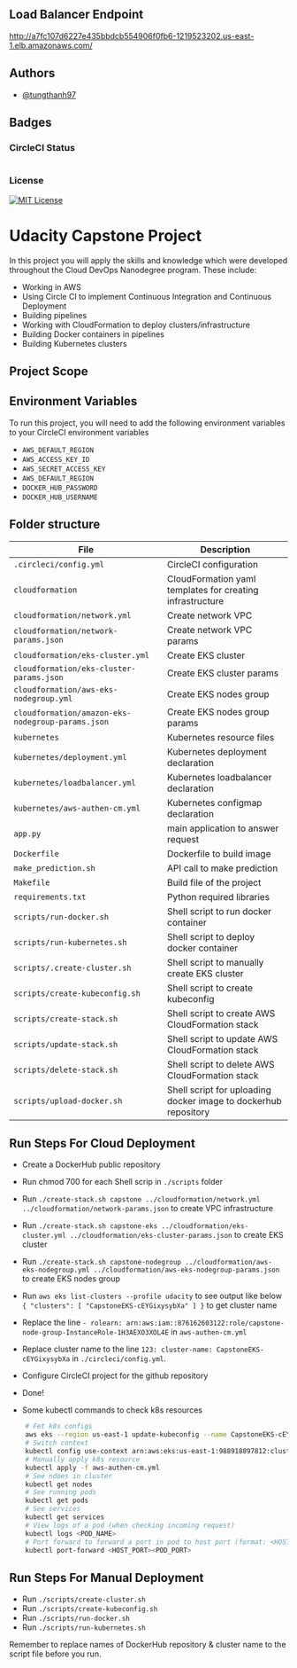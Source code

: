 ## Load Balancer Endpoint

http://a7fc107d6227e435bbdcb554906f0fb6-1219523202.us-east-1.elb.amazonaws.com/

## Authors

- [@tungthanh97](https://www.github.com/tungthanh97)

## Badges

### CircleCI Status

[![<CircleCI>](https://circleci.com/gh/tungthanh97/udacity-cloud-devops-capstone.svg?style=svg)](https://github.com/tungthanh97/udacity-cloud-devops-capstone)

### License

[![MIT License](https://img.shields.io/badge/License-MIT-green.svg)](https://choosealicense.com/licenses/mit/)

# Udacity Capstone Project

In this project you will apply the skills and knowledge which were developed throughout the Cloud DevOps Nanodegree program. These include:

- Working in AWS
- Using Circle CI to implement Continuous Integration and Continuous Deployment
- Building pipelines
- Working with CloudFormation to deploy clusters/infrastructure
- Building Docker containers in pipelines
- Building Kubernetes clusters

## Project Scope

## Environment Variables

To run this project, you will need to add the following environment variables to your CircleCI environment variables

- `AWS_DEFAULT_REGION`
- `AWS_ACCESS_KEY_ID`
- `AWS_SECRET_ACCESS_KEY`
- `AWS_DEFAULT_REGION`
- `DOCKER_HUB_PASSWORD`
- `DOCKER_HUB_USERNAME`

## Folder structure

| File                                              | Description                                                     |
| ------------------------------------------------- | --------------------------------------------------------------- |
| `.circleci/config.yml`                            | CircleCI configuration                                          |
| `cloudformation`                                  | CloudFormation yaml templates for creating infrastructure       |
| `cloudformation/network.yml`                      | Create network VPC                                              |
| `cloudformation/network-params.json`              | Create network VPC params                                       |
| `cloudformation/eks-cluster.yml`                  | Create EKS cluster                                              |
| `cloudformation/eks-cluster-params.json`          | Create EKS cluster params                                       |
| `cloudformation/aws-eks-nodegroup.yml`            | Create EKS nodes group                                          |
| `cloudformation/amazon-eks-nodegroup-params.json` | Create EKS nodes group params                                   |
| `kubernetes`                                      | Kubernetes resource files                                       |
| `kubernetes/deployment.yml`                       | Kubernetes deployment declaration                               |
| `kubernetes/loadbalancer.yml`                     | Kubernetes loadbalancer declaration                             |
| `kubernetes/aws-authen-cm.yml`                    | Kubernetes configmap declaration                                |
| `app.py`                                          | main application to answer request                              |
| `Dockerfile`                                      | Dockerfile to build image                                       |
| `make_prediction.sh`                              | API call to make prediction                                     |
| `Makefile`                                        | Build file of the project                                       |
| `requirements.txt`                                | Python required libraries                                       |
| `scripts/run-docker.sh`                           | Shell script to run docker container                            |
| `scripts/run-kubernetes.sh`                       | Shell script to deploy docker container                         |
| `scripts/.create-cluster.sh`                      | Shell script to manually create EKS cluster                     |
| `scripts/create-kubeconfig.sh`                    | Shell script to create kubeconfig                               |
| `scripts/create-stack.sh`                         | Shell script to create AWS CloudFormation stack                 |
| `scripts/update-stack.sh`                         | Shell script to update AWS CloudFormation stack                 |
| `scripts/delete-stack.sh`                         | Shell script to delete AWS CloudFormation stack                 |
| `scripts/upload-docker.sh`                        | Shell script for uploading docker image to dockerhub repository |

## Run Steps For Cloud Deployment

- Create a DockerHub public repository
- Run chmod 700 for each Shell scrip in `./scripts` folder
- Run `./create-stack.sh capstone ../cloudformation/network.yml ../cloudformation/network-params.json` to create VPC infrastructure
- Run `./create-stack.sh capstone-eks ../cloudformation/eks-cluster.yml ../cloudformation/eks-cluster-params.json` to create EKS cluster
- Run `./create-stack.sh capstone-nodegroup ../cloudformation/aws-eks-nodegroup.yml ../cloudformation/aws-eks-nodegroup-params.json` to create EKS nodes group
- Run `aws eks list-clusters --profile udacity` to see output like below
  `{
    "clusters": [
        "CapstoneEKS-cEYGixysybXa"
    ]
}` to get cluster name
- Replace the line `- rolearn: arn:aws:iam::876162603122:role/capstone-node-group-InstanceRole-1H3AEXO3XOL4E` in `aws-authen-cm.yml`
- Replace cluster name to the line `123: cluster-name: CapstoneEKS-cEYGixysybXa` in `./circleci/config.yml`.
- Configure CircleCI project for the github repository
- Done!

- Some kubectl commands to check k8s resources

```bash
    # Fet k8s configs
    aws eks --region us-east-1 update-kubeconfig --name CapstoneEKS-cEYGixysybXa
    # Switch context
    kubectl config use-context arn:aws:eks:us-east-1:988918897812:cluster/CapstoneEKS-cEYGixysybXa
    # Manually apply k8s resource
    kubectl apply -f aws-authen-cm.yml
    # See ndoes in cluster
    kubectl get nodes
    # See running pods
    kubectl get pods
    # See services
    kubectl get services
    # View logs of a pod (when checking incoming request)
    kubectl logs <POD_NAME>
    # Port forward to forward a port in pod to host port (format: <HOST_PORT><POD_PORT>)
    kubectl port-forward <HOST_PORT><POD_PORT>
```

## Run Steps For Manual Deployment

- Run `./scripts/create-cluster.sh`
- Run `./scripts/create-kubeconfig.sh`
- Run `./scripts/run-docker.sh`
- Run `./scripts/run-kubernetes.sh`

Remember to replace names of DockerHub repository & cluster name to the script file before you run.
